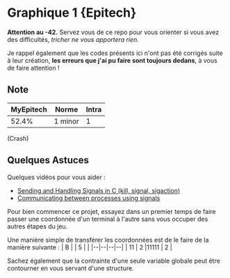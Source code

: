 # Graphique 1 {Epitech}

**Attention au -42.** Servez vous de ce repo pour vous orienter si vous avez des difficultés, *tricher ne vous apportera rien.*

Je rappel également que les codes présents ici n'ont pas été corrigés suite à leur création, **les erreurs que j'ai pu faire sont toujours dedans**, à vous de faire attention !

## Note

| MyEpitech | Norme | Intra |
|--|--|--|
| 52.4% | 1 minor | 1

(Crash)

## Quelques Astuces  

Quelques vidéos pour vous aider :
- [Sending and Handling Signals in C (kill, signal, sigaction)](https://www.youtube.com/watch?v=83M5-NPDeWs)
- [Communicating between processes using signals](https://www.youtube.com/watch?v=PErrlOx3LYE)

Pour bien commencer ce projet, essayez dans un premier temps de faire passer une coordonnée d'un terminal à l'autre sans vous occuper des autres étapes du jeu.

Une manière simple de transférer les coordonnées est de le faire de la manière suivante :
| B |  | 5 |  |
|--|--|--|--|
| 11 | 2 |11111 | 2 |

Sachez également que la contrainte d'une seule variable globale peut être contourner en vous servant d'une structure.